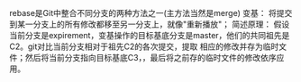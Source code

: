 rebase是Git中整合不同分支的两种方法之一(主方法当然是merge)
变基：
	将提交到某一分支上的所有修改都移至另一分支上，就像"重新播放"；
简述原理：
	假设当前分支是expirement，变基操作的目标基底分支是master，他们的共同祖先是C2。git对比当前分支相对于祖先C2的各次提交，提取
	相应的修改并存为临时文件；然后将当前分支指向目标基底C3，，最后将之前存的临时文件的修改依序应用。
